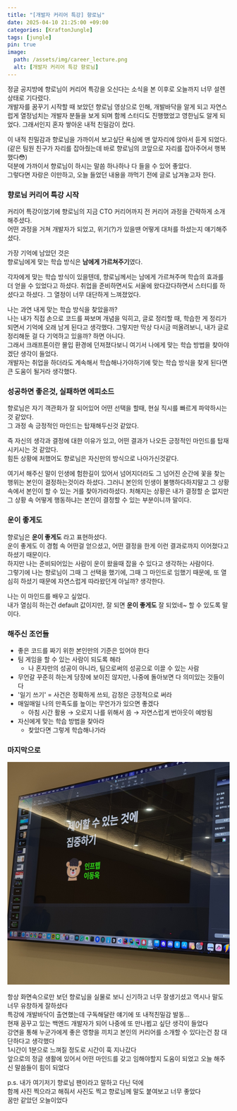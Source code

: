 ```yaml
---
title: "[개발자 커리어 특강] 향로님"
date: 2025-04-10 21:25:00 +09:00
categories: [KraftonJungle]
tags: [jungle]
pin: true
image:
  path: /assets/img/career_lecture.png
  alt: [개발자 커리어 특강 향로님]
---
```


정글 공지방에 향로님이 커리어 특강을 오신다는 소식을 본 이후로 오늘까지 너무 설렌 상태로 기다렸다.  
개발자를 꿈꾸기 시작할 때 보았던 향로님 영상으로 인해, 개발바닥을 알게 되고 자연스럽게 열정넘치는 개발자 분들을 보게 되며 함께 스터디도 진행했었고 영한님도 알게 되었다. 그래서인지 혼자 쌓아온 내적 친밀감이 컸다.

이 내적 친밀감과 향로님을 가까이서 보고싶단 욕심에 맨 앞자리에 앉아서 듣게 되었다.  
(같은 팀원 친구가 자리를 잡아줬는데 바로 향로님의 코앞으로 자리를 잡아주어서 행복했다😳)  
덕분에 가까이서 향로님이 하시는 말씀 하나하나 다 들을 수 있어 좋았다.  
그렇다면 자랑은 이만하고, 오늘 들었던 내용을 까먹기 전에 글로 남겨놓고자 한다.

### 향로님 커리어 특강 시작

커리어 특강이었기에 향로님의 지금 CTO 커리어까지 전 커리어 과정을 간략하게 소개해주셨다.  
어떤 과정을 거쳐 개발자가 되었고, 위기(?)가 있을땐 어떻게 대처를 하셨는지 얘기해주셨다.

가장 기억에 남았던 것은  
향로님에게 맞는 학습 방식은 **남에게 가르쳐주기**였다.

각자에게 맞는 학습 방식이 있을텐데, 향로님께서는 남에게 가르쳐주며 학습의 효과를 더 얻을 수 있었다고 하셨다. 취업을 준비하면서도 서울에 왔다갔다하면서 스터디를 하셨다고 하셨다. 그 열정이 너무 대단하게 느껴졌었다.

나는 과연 내게 맞는 학습 방식을 찾았을까?  
나는 내가 직접 손으로 코드를 짜보며 개념을 익히고, 글로 정리할 때, 학습한 게 정리가 되면서 기억에 오래 남게 된다고 생각했다. 그렇지만 막상 다시금 떠올려보니, 내가 글로 정리해둔 걸 다 기억하고 있을까? 하면 아니다.  
그래서 크래프톤이란 몰입 환경에 던져졌다보니 여기서 나에게 맞는 학습 방법을 찾아야겠단 생각이 들었다.  
개발자는 취업을 하더라도 계속해서 학습해나가야하기에 맞는 학습 방식을 찾게 된다면 큰 도움이 될거라 생각했다.

### 성공하면 좋은것, 실패하면 에피소드

향로님은 자기 객관화가 잘 되어있어 어떤 선택을 할때, 현실 직시를 빠르게 파악하시는 것 같았다.  
그 과정 속 긍정적인 마인드는 탑재해두신것 같았다.

즉 자신의 생각과 결정에 대한 이유가 있고, 어떤 결과가 나오든 긍정적인 마인드를 탑재시키시는 것 같았다.  
힘든 상황에 처했어도 향로님은 자신만의 방식으로 나아가신것같다.

여기서 해주신 말이 인생에 험한길이 있어서 넘어지더라도 그 넘어진 순간에 꽃을 찾는 행위는 본인이 결정하는것이라 하셨다. 그러니 본인의 인생이 불행하다하지말고 그 상황 속에서 본인이 할 수 있는 거를 찾아가라하셨다. 처해지는 상황은 내가 결정할 순 없지만 그 상황 속 어떻게 행동하냐는 본인이 결정할 수 있는 부분이니까 말이다.

### 운이 좋게도

향로님은 **운이 좋게도** 라고 표현하셨다.  
운이 좋게도 이 경험 속 어떤걸 얻으셨고, 어떤 결정을 한게 이런 결과로까지 이어졌다고 하셨기 때문이다.  
하지만 나는 준비되어있는 사람이 운이 왔을때 잡을 수 있다고 생각하는 사람이다.  
그렇기에 나는 향로님이 그때 그 선택을 했기에, 그때 그 마인드로 임했기 때문에, 또 열심히 하셨기 때문에 자연스럽게 따라왔던게 아닐까? 생각한다.

나는 이 마인드를 배우고 싶었다.  
내가 열심히 하는건 default 값이지만, 잘 되면 **운이 좋게도** 잘 되었네~ 할 수 있도록 말이다.

### 해주신 조언들

- 좋은 코드를 짜기 위한 본인만의 기준은 있어야 한다
- 팀 게임을 할 수 있는 사람이 되도록 해라
  - 나 혼자만의 성공이 아니라, 팀으로써의 성공으로 이끌 수 있는 사람
- 무언갈 꾸준히 하는게 당장에 보이진 않지만, 나중에 돌아보면 다 의미있는 것들이다
- '일기 쓰기' = 사건은 정확하게 쓰되, 감정은 긍정적으로 써라
- 매일매일 나의 만족도를 높이는 무언가가 있으면 좋겠다
  - 아침 시간 활용 → 오로지 나를 위해서 씀 → 자연스럽게 번아웃이 예방됨
- 자신에게 맞는 학습 방법을 찾아라
  - 찾았다면 그렇게 학습해나가라

### 마지막으로

![동욱님 강연](/assets/img/presentation_img.jpeg)

항상 화면속으로만 보던 향로님을 실물로 보니 신기하고 너무 잘생기셨고 역시나 말도 너무 유창하게 잘하셨다  
특강에 개발바닥이 출연했는데 구독해달란 얘기에 또 내적친밀감 발동...  
현재 꿈꾸고 있는 백엔드 개발자가 되어 나중에 또 만나뵙고 싶단 생각이 들었다  
강연을 통해 누군가에게 좋은 영향을 끼치고 본인의 커리어를 소개할 수 있다는건 참 대단하다고 생각했다  
1시간이 1분으로 느껴질 정도로 시간이 훅 지나갔다  
앞으로의 정글 생활에 있어서 어떤 마인드를 갖고 임해야할지 도움이 되었고 오늘 해주신 말씀들이 힘이 되었다

p.s. 내가 여기저기 향로님 팬이라고 말하고 다닌 덕에  
함께 사진 찍으라고 해줘서 사진도 찍고 향로님께 말도 붙여보고 너무 좋았다  
꿈만 같았던 오늘이었다

